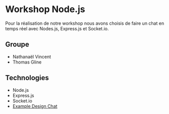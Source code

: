 # Workshop Node.js

Pour la réalisation de notre workshop nous avons choisis de faire un chat en temps réel avec Nodes.js, Express.js et Socket.io.

## Groupe
- Nathanaël Vincent
- Thomas Gline

## Technologies
- Node.js
- Express.js
- Socket.io
- [Example Design Chat](https://www.bypeople.com/css-chat/)
